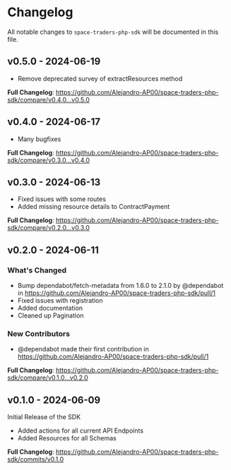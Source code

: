 # Changelog

All notable changes to `space-traders-php-sdk` will be documented in this file.

## v0.5.0 - 2024-06-19

- Remove deprecated survey of extractResources method

**Full Changelog**: https://github.com/Alejandro-AP00/space-traders-php-sdk/compare/v0.4.0...v0.5.0

## v0.4.0 - 2024-06-17

- Many bugfixes

**Full Changelog**: https://github.com/Alejandro-AP00/space-traders-php-sdk/compare/v0.3.0...v0.4.0

## v0.3.0 - 2024-06-13

- Fixed issues with some routes
- Added missing resource details to ContractPayment

**Full Changelog**: https://github.com/Alejandro-AP00/space-traders-php-sdk/compare/v0.2.0...v0.3.0

## v0.2.0 - 2024-06-11

### What's Changed

* Bump dependabot/fetch-metadata from 1.6.0 to 2.1.0 by @dependabot in https://github.com/Alejandro-AP00/space-traders-php-sdk/pull/1
* Fixed issues with registration
* Added documentation
* Cleaned up Pagination

### New Contributors

* @dependabot made their first contribution in https://github.com/Alejandro-AP00/space-traders-php-sdk/pull/1

**Full Changelog**: https://github.com/Alejandro-AP00/space-traders-php-sdk/compare/v0.1.0...v0.2.0

## v0.1.0 - 2024-06-09

Initial Release of the SDK

- Added actions for all current API Endpoints
- Added Resources for all Schemas

**Full Changelog**: https://github.com/Alejandro-AP00/space-traders-php-sdk/commits/v0.1.0
